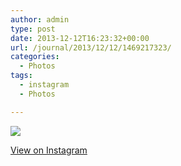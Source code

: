 ```yaml
---
author: admin
type: post
date: 2013-12-12T16:23:32+00:00
url: /journal/2013/12/12/1469217323/
categories:
  - Photos
tags:
  - instagram
  - Photos

---
```

<img src="http://lobban.org/wordpress//HLIC/924110c04037b8c0085c73f774cdb72e.jpg" class="instagram-image" />

<p class="view-instagram">
  <a href="http://instagram.com/p/h08Tqsqlpx/">View on Instagram</a>
</p>